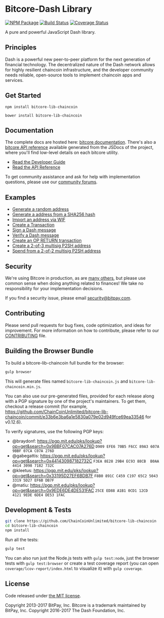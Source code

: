 Bitcore-Dash Library
=======

[![NPM Package](https://img.shields.io/npm/v/bitcore-lib-chaincoin.svg?style=flat-square)](https://www.npmjs.org/package/bitcore-lib-chaincoin)
[![Build Status](https://img.shields.io/travis/ChainCoinUnlimited/bitcore-lib-chaincoin.svg?branch=master&style=flat-square)](https://travis-ci.org/ChainCoinUnlimited/bitcore-lib-chaincoin)
[![Coverage Status](https://img.shields.io/coveralls/ChainCoinUnlimited/bitcore-lib-chaincoin.svg?style=flat-square)](https://coveralls.io/github/ChainCoinUnlimited/bitcore-lib-chaincoin?branch=master)

A pure and powerful JavaScript Dash library.

## Principles

Dash is a powerful new peer-to-peer platform for the next generation of financial technology. The decentralized nature of the Dash network allows for highly resilient chaincoin infrastructure, and the developer community needs reliable, open-source tools to implement chaincoin apps and services.

## Get Started

```
npm install bitcore-lib-chaincoin
```

```
bower install bitcore-lib-chaincoin
```

## Documentation

The complete docs are hosted here: [bitcore documentation](http://bitcore.io/guide/). There's also a [bitcore API reference](http://bitcore.io/api/) available generated from the JSDocs of the project, where you'll find low-level details on each bitcore utility.

- [Read the Developer Guide](http://bitcore.io/guide/)
- [Read the API Reference](http://bitcore.io/api/)

To get community assistance and ask for help with implementation questions, please use our [community forums](https://forum.bitcore.io/).

## Examples

* [Generate a random address](https://github.com/ChainCoinUnlimited/bitcore-lib-chaincoin/blob/master/docs/examples.md#generate-a-random-address)
* [Generate a address from a SHA256 hash](https://github.com/ChainCoinUnlimited/bitcore-lib-chaincoin/blob/master/docs/examples.md#generate-a-address-from-a-sha256-hash)
* [Import an address via WIF](https://github.com/ChainCoinUnlimited/bitcore-lib-chaincoin/blob/master/docs/examples.md#import-an-address-via-wif)
* [Create a Transaction](https://github.com/ChainCoinUnlimited/bitcore-lib-chaincoin/blob/master/docs/examples.md#create-a-transaction)
* [Sign a Dash message](https://github.com/ChainCoinUnlimited/bitcore-lib-chaincoin/blob/master/docs/examples.md#sign-a-bitcoin-message)
* [Verify a Dash message](https://github.com/ChainCoinUnlimited/bitcore-lib-chaincoin/blob/master/docs/examples.md#verify-a-bitcoin-message)
* [Create an OP RETURN transaction](https://github.com/ChainCoinUnlimited/bitcore-lib-chaincoin/blob/master/docs/examples.md#create-an-op-return-transaction)
* [Create a 2-of-3 multisig P2SH address](https://github.com/ChainCoinUnlimited/bitcore-lib-chaincoin/blob/master/docs/examples.md#create-a-2-of-3-multisig-p2sh-address)
* [Spend from a 2-of-2 multisig P2SH address](https://github.com/ChainCoinUnlimited/bitcore-lib-chaincoin/blob/master/docs/examples.md#spend-from-a-2-of-2-multisig-p2sh-address)


## Security

We're using Bitcore in production, as are [many others](http://bitcore.io#projects), but please use common sense when doing anything related to finances! We take no responsibility for your implementation decisions.

If you find a security issue, please email security@bitpay.com.

## Contributing

Please send pull requests for bug fixes, code optimization, and ideas for improvement. For more information on how to contribute, please refer to our [CONTRIBUTING](https://github.com/ChainCoinUnlimited/bitcore-lib-chaincoin/blob/master/CONTRIBUTING.md) file.

## Building the Browser Bundle

To build a bitcore-lib-chaincoin full bundle for the browser:

```sh
gulp browser
```

This will generate files named `bitcore-lib-chaincoin.js` and `bitcore-lib-chaincoin.min.js`.

You can also use our pre-generated files, provided for each release along with a PGP signature by one of the project's maintainers. To get them, checkout a release commit (for example, https://github.com/ChainCoinUnlimited/bitcore-lib-chaincoin/commit/e33b6e3ba6a1e5830a079e02d949fce69ea33546 for v0.12.6).

To verify signatures, use the following PGP keys:
- @braydonf: https://pgp.mit.edu/pks/lookup?op=get&search=0x9BBF07CAC07A276D `D909 EFE6 70B5 F6CC 89A3 607A 9BBF 07CA C07A 276D`
- @gabegattis: https://pgp.mit.edu/pks/lookup?op=get&search=0x441430987182732C `F3EA 8E28 29B4 EC93 88CB  B0AA 4414 3098 7182 732C`
- @kleetus: https://pgp.mit.edu/pks/lookup?op=get&search=0x33195D27EF6BDB7F `F8B0 891C C459 C197 65C2 5043 3319 5D27 EF6B DB7F`
- @matiu: https://pgp.mit.edu/pks/lookup?op=get&search=0x9EDE6DE4DE531FAC `25CE ED88 A1B1 0CD1 12CD  4121 9EDE 6DE4 DE53 1FAC`


## Development & Tests

```sh
git clone https://github.com/ChainCoinUnlimited/bitcore-lib-chaincoin
cd bitcore-lib-chaincoin
npm install
```

Run all the tests:

```sh
gulp test
```

You can also run just the Node.js tests with `gulp test:node`, just the browser tests with `gulp test:browser`
or create a test coverage report (you can open `coverage/lcov-report/index.html` to visualize it) with `gulp coverage`.

## License

Code released under [the MIT license](https://github.com/ChainCoinUnlimited/bitcore-lib-chaincoin/blob/master/LICENSE).

Copyright 2013-2017 BitPay, Inc. Bitcore is a trademark maintained by BitPay, Inc.
Copyright 2016-2017 The Dash Foundation, Inc.
